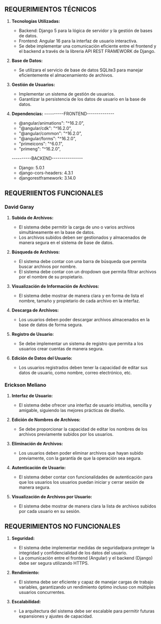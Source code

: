 ## REQUERIMIENTOS TÉCNICOS

1. **Tecnologías Utilizadas:**
   - Backend: Django 5 para la lógica de servidor y la gestión de bases de datos.
   - Frontend: Angular 16 para la interfaz de usuario interactiva.
   - Se debe implementar una comunicación eficiente entre el frontend y el backend a través de la libreria API REST FRAMEWORK de Django.

2. **Base de Datos:**
   - Se utilizara el servicio de base de datos SQLite3 para manejar eficientemente el almacenamiento de archivos.

3. **Gestión de Usuarios:**
   - Implementar un sistema de gestión de usuarios.
   - Garantizar la persistencia de los datos de usuario en la base de datos.
     
4. **Dependencias:**
    ----------FRONTEND--------------
    - @angular/animations": "^16.2.0",
    - "@angular/cdk": "^16.2.0",
    - "@angular/common": "^16.2.0",
    - "@angular/forms": "^16.2.0",
    - "primeicons": "^6.0.1",
    - "primeng": "^16.2.0",
      
   ----------BACKEND----------------
   - Django: 5.0.1
   - django-cors-headers: 4.3.1
   - djangorestframework: 3.14.0
  
## REQUERIIENTOS FUNCIONALES

### David Garay

1. **Subida de Archivos:**
   - El sistema debe permitir la carga de uno o varios archivos simultáneamente en la base de datos.
   - Los archivos subidos deben ser gestionados y almacenados de manera segura en el sistema de base de datos.

2. **Búsqueda de Archivos:**
   - El sistema debe contar con una barra de búsqueda que permita buscar archivos por nombre.
   - El sistema debe contar con un dropdown que permita filtrar archivos por el nombre de su propietario.

3. **Visualización de Información de Archivos:**
   - El sistema debe mostrar de manera clara y en forma de lista el nombre, tamaño y propietario de cada archivo en la interfaz.

4. **Descarga de Archivos:**
   - Los usuarios deben poder descargar archivos almacenados en la base de datos de forma segura.

5. **Registro de Usuario:**
   - Se debe implementar un sistema de registro que permita a los usuarios crear cuentas de manera segura.

6. **Edición de Datos del Usuario:**
   - Los usuarios registrados deben tener la capacidad de editar sus datos de usuario, como nombre, correo electrónico, etc.

### Erickson Meliano

1. **Interfaz de Usuario:**
   - El sistema debe ofrecer una interfaz de usuario intuitiva, sencilla y amigable, siguiendo las mejores prácticas de diseño.

2. **Edición de Nombres de Archivos:**
   - Se debe proporcionar la capacidad de editar los nombres de los archivos previamente subidos por los usuarios.

3. **Eliminación de Archivos:**
   - Los usuarios deben poder eliminar archivos que hayan subido previamente, con la garantía de que la operación sea segura.

4. **Autenticación de Usuario:**
   - El sistema deber contar con funcionalidades de autenticación para que los usuarios los usuarios puedan iniciar y cerrar sesión de manera segura.
     
5. **Visualización de Archivos por Usuario:**
   - El sistema debe mostrar de manera clara la lista de archivos subidos por cada usuario en su sesión.

## REQUERIMIENTOS NO FUNCIONALES

1. **Seguridad:**
   - El sistema debe implementar medidas de seguridadpara proteger la integridad y confidencialidad de los datos del usuario.
   - La comunicación entre el frontend (Angular) y el backend (Django) debe ser segura utilizando HTTPS.

2. **Rendimiento:**
   - El sistema debe ser eficiente y capaz de manejar cargas de trabajo variables, garantizando un rendimiento óptimo incluso con múltiples usuarios concurrentes.

3. **Escalabilidad:**
   - La arquitectura del sistema debe ser escalable para permitir futuras expansiones y ajustes de capacidad.
